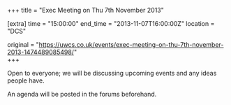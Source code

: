+++
title = "Exec Meeting on Thu 7th November 2013"

[extra]
time = "15:00:00"
end_time = "2013-11-07T16:00:00Z"
location = "DCS"

original = "https://uwcs.co.uk/events/exec-meeting-on-thu-7th-november-2013-1474489085498/"    
+++

Open to everyone; we will be discussing upcoming events and any ideas people have.

An agenda will be posted in the forums beforehand.

